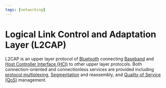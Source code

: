 ```yaml
---
tags: [networking]
---
```


# Logical Link Control and Adaptation Layer (L2CAP)

L2CAP is an upper layer protocol of [Bluetooth](202304212236.md) connecting
[Baseband](202304220915.md) and [Host Controller Interface (HCI)](202304220921.md)
to other upper layer protocols. Both connection-oriented and connectionless
services are provided including [protocol multiplexing](202209091259.md),
[Segmentation](202210012043.md) and reassembly, and [Quality of Service (QoS)](202209282057.md)
management.
